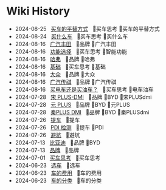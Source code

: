 # Wiki History

- 2024-08-25&nbsp;&nbsp; [买车的平替方式](/0021_买车思考_买车的平替方式)&nbsp;&nbsp; :bookmark:买车思考 :bookmark:买车的平替方式
- 2024-08-24&nbsp;&nbsp; [买什么车](/0020_买车思考_买什么车)&nbsp;&nbsp; :bookmark:买车思考 :bookmark:买什么车
- 2024-08-16&nbsp;&nbsp; [广汽丰田](/0017_品牌_广汽丰田)&nbsp;&nbsp; :bookmark:品牌 :bookmark:广汽丰田
- 2024-08-16&nbsp;&nbsp; [功能选择](/0018_买车思考_智能功能)&nbsp;&nbsp; :bookmark:买车思考 :bookmark:智能功能
- 2024-08-16&nbsp;&nbsp; [哈弗](/0015_品牌_哈弗)&nbsp;&nbsp; :bookmark:品牌 :bookmark:哈弗
- 2024-08-16&nbsp;&nbsp; [基础](/0019_买车思考_基础)&nbsp;&nbsp; :bookmark:买车思考 :bookmark:基础
- 2024-08-16&nbsp;&nbsp; [大众](/0014_品牌_大众)&nbsp;&nbsp; :bookmark:品牌 :bookmark:大众
- 2024-08-16&nbsp;&nbsp; [广汽传祺](/0016_品牌_广汽传祺)&nbsp;&nbsp; :bookmark:品牌 :bookmark:广汽传祺
- 2024-08-16&nbsp;&nbsp; [买电车还是买油车？](/0013_买车思考_电车油车)&nbsp;&nbsp; :bookmark:买车思考 :bookmark:电车油车
- 2024-07-28&nbsp;&nbsp; [宋 PLUS-DMI](/0011_品牌_BYD_宋PLUSdmi)&nbsp;&nbsp; :bookmark:品牌 :bookmark:BYD :bookmark:宋PLUSdmi
- 2024-07-28&nbsp;&nbsp; [元 PLUS](/0010_品牌_BYD_元PLUS)&nbsp;&nbsp; :bookmark:品牌 :bookmark:BYD :bookmark:元PLUS
- 2024-07-28&nbsp;&nbsp; [秦PLUS DMI](/0012_品牌_BYD_秦PLUSdmi)&nbsp;&nbsp; :bookmark:品牌 :bookmark:BYD :bookmark:秦PLUSdmi
- 2024-07-26&nbsp;&nbsp; [提车](/0009_提车)&nbsp;&nbsp; :bookmark:提车
- 2024-07-26&nbsp;&nbsp; [PDI 检测](/0008_提车_PDI)&nbsp;&nbsp; :bookmark:提车 :bookmark:PDI
- 2024-07-26&nbsp;&nbsp; [避坑](/0007_避坑)&nbsp;&nbsp; :bookmark:避坑
- 2024-07-13&nbsp;&nbsp; [比亚迪](/0006_品牌_BYD)&nbsp;&nbsp; :bookmark:品牌 :bookmark:BYD
- 2024-07-13&nbsp;&nbsp; [品牌](/0005_品牌)&nbsp;&nbsp; :bookmark:品牌
- 2024-07-01&nbsp;&nbsp; [买车思考](/0004_买车思考)&nbsp;&nbsp; :bookmark:买车思考
- 2024-06-23&nbsp;&nbsp; [选车](/0001_选车)&nbsp;&nbsp; :bookmark:选车
- 2024-06-23&nbsp;&nbsp; [车的费用](/0003_车的费用)&nbsp;&nbsp; :bookmark:车的费用
- 2024-06-23&nbsp;&nbsp; [车的分类](/0002_车的分类)&nbsp;&nbsp; :bookmark:车的分类
